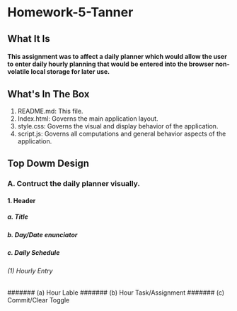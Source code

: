 # Homework-5-Tanner
## What It Is
#### This assignment was to affect a daily planner which would allow the user to enter daily hourly planning that would be entered into the browser non-volatile local storage for later use.
## What's In The Box
1. README.md: This file.
2. Index.html: Governs the main application layout.
3. style.css: Governs the visual and display behavior of the application.
4. script.js: Governs all computations and general behavior aspects of the application.
## Top Dowm Design
### A. Contruct the daily planner visually.
#### 1. Header
##### a. Title
##### b. Day/Date enunciator
##### c. Daily Schedule
###### (1) Hourly Entry 
####### (a) Hour Lable
####### (b) Hour Task/Assignment 
####### (c) Commit/Clear Toggle 



